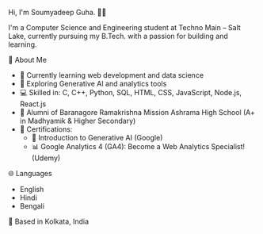 Hi, I'm Soumyadeep Guha. 👨‍💻

I'm a Computer Science and Engineering student at Techno Main – Salt Lake, currently pursuing my B.Tech. with a passion for building and learning.

📌 About Me  
- 🚀 Currently learning web development and data science  
- 🤖 Exploring Generative AI and analytics tools  
- 💻 Skilled in: C, C++, Python, SQL, HTML, CSS, JavaScript, Node.js, React.js  
- 🏫 Alumni of Baranagore Ramakrishna Mission Ashrama High School (A+ in Madhyamik & Higher Secondary)  
- 📜 Certifications:  
  - 🧠 Introduction to Generative AI (Google)  
  - 📊 Google Analytics 4 (GA4): Become a Web Analytics Specialist! (Udemy)

🌐 Languages  
- English  
- Hindi  
- Bengali  

📍 Based in Kolkata, India
